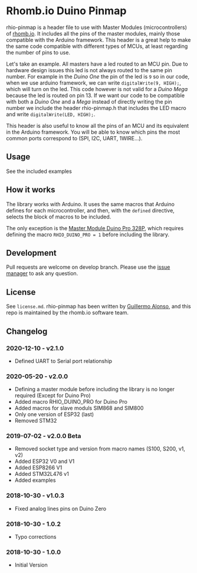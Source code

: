 # Rhomb.io Duino Pinmap

rhio-pinmap is a header file to use with Master Modules (microcontrollers) of [rhomb.io](https://rhomb.io). It includes all the pins of the master modules, mainly those compatible with the Arduino framework. This header is a great help to make the same code compatible with different types of MCUs, at least regarding the number of pins to use.

Let's take an example. All masters have a led routed to an MCU pin. Due to hardware design issues this led is not always routed to the same pin number.  For example in the _Duino One_ the pin of the led is `9` so in our code, when we use arduino framework, we can write `digitalWrite(9, HIGH);`, which will turn on the led. This code however is not valid for a _Duino Mega_ because the led is routed on pin 13. If we want our code to be compatible with both a _Duino One_ and a _Mega_ instead of directly writing the pin number we include the header rhio-pinmap.h that includes the LED macro and write `digitalWrite(LED, HIGH);`.

This header is also useful to know all the pins of an MCU and its equivalent in the Arduino framework. You will be able to know which pins the most common ports correspond to (SPI, I2C, UART, 1WIRE...).

## Usage

See the included examples

## How it works

The library works with Arduino. It uses the same macros that Arduino defines for each microcontroller, and then, with the `defined` directive, selects the block of macros to be included.

The only exception is the [Master Module Duino Pro 328P](https://rhomb.io/products/master-modules/duino-pro-328p/), which requires defining the macro `RHIO_DUINO_PRO = 1` before including the library.

## Development

Pull requests are welcome on develop branch. Please use the [issue manager](https://github.com/Rhomb-io/rhio-pinmap/issues) to ask any question.

## License

See `license.md`. rhio-pinmap has been written by [Guillermo Alonso](https://github.com/orgs/Rhomb-io/people/guialonsoalb), and this repo is maintained by the rhomb.io software team.

## Changelog

### 2020-12-10 - v2.1.0

* Defined UART to Serial port relationship

### 2020-05-20 - v2.0.0

* Defining a master module before including the library is no longer required (Except for Duino Pro)
* Added macro RHIO_DUINO_PRO for Duino Pro
* Added macros for slave moduls SIM868 and SIM800
* Only one version of ESP32 (last)
* Removed STM32

### 2019-07-02 - v2.0.0 Beta

* Removed socket type and version from macro names (S100, S200, v1, v2)
* Added ESP32 V0 and V1
* Added ESP8266 V1
* Added STM32L476 v1
* Added examples

### 2018-10-30 - v1.0.3

* Fixed analog lines pins on Duino Zero

### 2018-10-30 - 1.0.2

* Typo corrections

### 2018-10-30 - 1.0.0

* Initial Version
